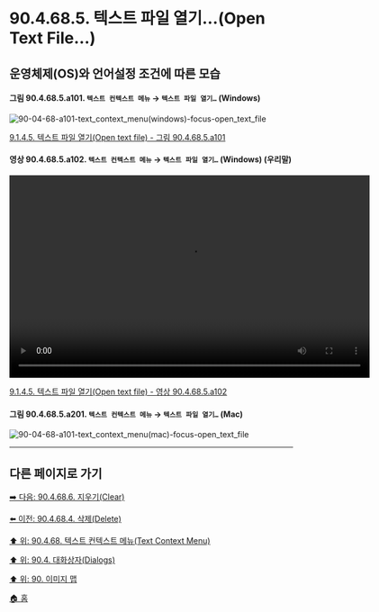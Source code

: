 # 90.4.68.5. 텍스트 파일 열기…(Open Text File…)
## 운영체제(OS)와 언어설정 조건에 따른 모습

<a id="90-04-68-05-a101"></a>

#### 그림 90.4.68.5.a101. `텍스트 컨텍스트 메뉴` → `텍스트 파일 열기…` (Windows)
![90-04-68-a101-text_context_menu(windows)-focus-open_text_file](https://github.com/wonder13662/gimp/assets/15767104/7813b3f7-1e32-401b-90ed-24cc88406096)

[9.1.4.5. 텍스트 파일 열기(Open text file) - 그림 90.4.68.5.a101](./09-01-04-05-open_text_file.md#90-04-68-05-a101)

<a id="90-04-68-05-a102"></a>

#### 영상 90.4.68.5.a102. `텍스트 컨텍스트 메뉴` → `텍스트 파일 열기…` (Windows) (우리말)
<video controls="controls" width="640" height="360" src="https://github.com/wonder13662/gimp/assets/15767104/7d455590-ff7c-4556-bc3d-3f7f8352b4b8"></video>

[9.1.4.5. 텍스트 파일 열기(Open text file) - 영상 90.4.68.5.a102](./09-01-04-05-open_text_file.md#90-04-68-05-a102)

<a id="90-04-68-05-a201"></a>

#### 그림 90.4.68.5.a201. `텍스트 컨텍스트 메뉴` → `텍스트 파일 열기…` (Mac)
![90-04-68-a101-text_context_menu(mac)-focus-open_text_file](https://github.com/wonder13662/gimp/assets/15767104/e16ccc22-a009-499d-97fb-b2062a4693c7)

***

## 다른 페이지로 가기

[➡️ 다음: 90.4.68.6. 지우기(Clear)](./90-04-0068-006-clear.md)

[⬅️ 이전: 90.4.68.4. 삭제(Delete)](./90-04-0068-004-delete.md)

[⬆️ 위: 90.4.68. 텍스트 컨텍스트 메뉴(Text Context Menu)](./90-04-0068-000-text_context_menu.md)

[⬆️ 위: 90.4. 대화상자(Dialogs)](./90-04-0000-dialogs.md)

[⬆️ 위: 90. 이미지 맵](./90-00-image-map.md)

[🏠 홈](./00-home.md)
